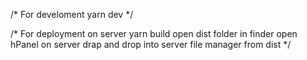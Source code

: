 /* For develoment
yarn dev */

/* For deployment on server
yarn build
open dist folder in finder
open hPanel on server
drap and drop into server file manager from dist
*/
